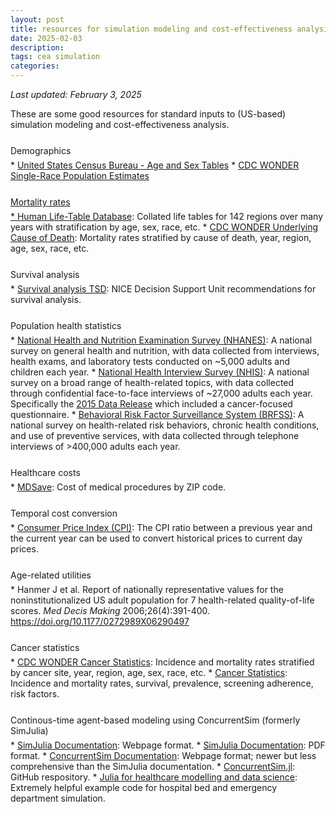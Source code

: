 ```yaml
---
layout: post
title: resources for simulation modeling and cost-effectiveness analysis
date: 2025-02-03
description:
tags: cea simulation
categories:
---
```

<i>Last updated: February 3, 2025</i>

These are some good resources for standard inputs to (US-based) simulation modeling and cost-effectiveness analysis.

<p style="margin-top: 25px"></p>

<p style="margin-bottom: 6px; font-weight: 400">Demographics</p>
* <a href="https://www.census.gov/topics/population/age-and-sex/data/tables.html" target="_blank">United States Census Bureau - Age and Sex Tables</a>
* <a href="https://wonder.cdc.gov/single-race-population.html" target="_blank">CDC WONDER Single-Race Population Estimates

<p style="margin-top: 25px"></p>

<p style="margin-bottom: 6px; font-weight: 400">Mortality rates</p>
* <a href="https://www.lifetable.de" target="_blank">Human Life-Table Database</a>: Collated life tables for 142 regions over many years with stratification by age, sex, race, etc.
* <a href="https://wonder.cdc.gov/ucd-icd10-expanded.html" target="_blank">CDC WONDER Underlying Cause of Death</a>: Mortality rates stratified by cause of death, year, region, age, sex, race, etc.

<p style="margin-top: 25px"></p>

<p style="margin-bottom: 6px; font-weight: 400">Survival analysis</p>
* <a href="https://sheffield.ac.uk/nice-dsu/tsds/survival-analysis" target="_blank">Survival analysis TSD</a>: NICE Decision Support Unit recommendations for survival analysis.

<p style="margin-top: 25px"></p>

<p style="margin-bottom: 6px; font-weight: 400">Population health statistics</p>
* <a href="https://www.cdc.gov/nchs/nhanes/about/index.html" target="_blank">National Health and Nutrition Examination Survey (NHANES)</a>: A national survey on general health and nutrition, with data collected from interviews, health exams, and laboratory tests conducted on ~5,000 adults and children each year.
* <a href="https://www.cdc.gov/nchs/nhis/index.html" target="_blank">National Health Interview Survey (NHIS)</a>: A national survey on a broad range of health-related topics, with data collected through confidential face-to-face interviews of ~27,000 adults each year. Specifically the <a href="https://archive.cdc.gov/www_cdc_gov/nchs/nhis/nhis_2015_data_release.htm" target="_blank">2015 Data Release</a> which included a cancer-focused questionnaire.
* <a href="https://www.cdc.gov/brfss/index.html" target="_blank">Behavioral Risk Factor Surveillance System (BRFSS)</a>: A national survey on health-related risk behaviors, chronic health conditions, and use of preventive services, with data collected through telephone interviews of >400,000 adults each year.

<p style="margin-top: 25px"></p>

<p style="margin-bottom: 6px; font-weight: 400">Healthcare costs</p>
* <a href="https://www.mdsave.com" target="_blank">MDSave</a>: Cost of medical procedures by ZIP code.

<p style="margin-top: 25px"></p>

<p style="margin-bottom: 6px; font-weight: 400">Temporal cost conversion</p>
* <a href="https://fred.stlouisfed.org/data/CPIMEDSL" target="_blank">Consumer Price Index (CPI)</a>: The CPI ratio between a previous year and the current year can be used to convert historical prices to current day prices.

<p style="margin-top: 25px"></p>

<p style="margin-bottom: 6px; font-weight: 400">Age-related utilities</p>
* Hanmer J et al. Report of nationally representative values for the noninstitutionalized US adult population for 7 health-related quality-of-life scores. <i>Med Decis Making</i> 2006;26(4):391-400. <a href="https://doi.org/10.1177/0272989X06290497" target="_blank">https://doi.org/10.1177/0272989X06290497</a>

<p style="margin-top: 25px"></p>

<p style="margin-bottom: 6px; font-weight: 400">Cancer statistics</p>
* <a href="https://wonder.cdc.gov/cancer.html" target="_blank">CDC WONDER Cancer Statistics</a>: Incidence and mortality rates stratified by cancer site, year, region, age, sex, race, etc.
* <a href="https://gis.cdc.gov/Cancer/USCS/#/AtAGlance/" target="_blank">Cancer Statistics</a>: Incidence and mortality rates, survival, prevalence, screening adherence, risk factors.

<p style="margin-top: 25px"></p>

<p style="margin-bottom: 6px; font-weight: 400">Continous-time agent-based modeling using ConcurrentSim (formerly SimJulia)</p>
* <a href="SimJulia Documentation" target="_blank">SimJulia Documentation</a>: Webpage format.
* <a href="https://simjuliajl.readthedocs.io/_/downloads/en/stable/pdf/" target="_blank">SimJulia Documentation</a>: PDF format.
* <a href="https://juliadynamics.github.io/ConcurrentSim.jl/stable/" target="_blank">ConcurrentSim Documentation</a>: Webpage format; newer but less comprehensive than the SimJulia documentation.
* <a href="https://github.com/JuliaDynamics/ConcurrentSim.jl" target="_blank">ConcurrentSim.jl</a>: GitHub respository.
* <a href="https://www.juliahealthcare.org/simjulia_index.html" target="_blank">Julia for healthcare modelling and data science</a>: Extremely helpful example code for hospital bed and emergency department simulation.
